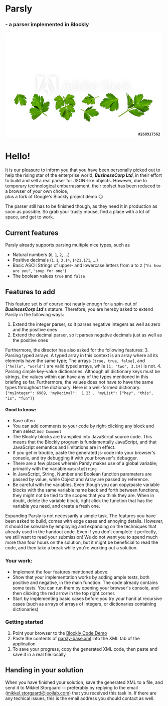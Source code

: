 # **Parsly**
### - a parser implemented in Blockly
![](parsley.jpg)

# Hello!
It is our pleasure to inform you that you have been personally picked out to help the rising star of the enterprise world, ***_BusinessCorp Ltd_***, 
in their effort to build and sell a real parser for JSON-like objects.
However, due to temporary technological embarrassment, their toolset has been reduced to a browser of your own choice,  
plus a fork of Google's Blockly project demo 😥

The parser still has to be finished though, as they need it in production as soon as possible.
So grab your trusty mouse, find a place with a lot of space, and get to work.

## Current features
Parsly already supports parsing multiple nice types, such as  
  - Natural numbers (`0`, `1`, `2`, ...)
  - Positive decimals (`1.1`, `3.14`, `1421.171`, ...)
  - Basic ASCII Strings of upper- and lowercase letters from a to z (`"hi how are you"`, `"soup for one"`)
  - The boolean values `true` and `false`

## Features to add
This feature set is of course not nearly enough for a spin-out of ***_BusinessCorp Ltd_***'s stature.
Therefore, you are hereby asked to extend Parsly in the following ways:
  1. Extend the integer parser, so it parses negative integers as well as zero and the positive ones
  2. Extend the decimal parser, so it parses negative decimals just as well as the positive ones  

Furthermore, the director has also asked for the following features:
  3. Parsing typed arrays. A typed array in this context is an array where all its elements have the same type;
  The arrays `[true, true, false]`, and `["hello", "world"]` are valid typed arrays, while `[1, "two", 3.14]` is not.
  4. Parsing simple key-value dictionaries. Although all dictionary keys must be strings, the values within can have any of the types mentioned in this briefing so far.
  Furthermore, the values does not have to have the same types throughout the dictionary. 
  Here is a well-formed dictionary: `{"myInteger": 6969, "myDecimal":  1.23 , "myList": ["hey", "this", "is", "fun"]}`
  
#### Good to know:
* Save often
* You can add comments to your code by right-clicking any block and then select `Add Comment`
* The Blockly blocks are transpiled into JavaScript source code.
This means that the Blockly program is fundamentally JavaScript, and that JavaScript semantics and limitations are in effect.
* If you get in trouble, paste the generated js-code into your browser's console, and try debugging it with your browser's debugger.
* There are a few places wherein Parsly makes use of a global variable; primarily with the variable `mutableString`
* In JavaScript, String, Number and Boolean function parameters are passed by value, while Object and Array are passed by reference.
* Be careful with the variables. Even though you can copy/paste variable blocks with the same variable name back and forth between functions,
they might not be tied to the scopes that you think they are. When in doubt, delete the variable block, right click the function that has the variable you need, and create a fresh one.

Expanding Parsly is not necessarily a simple task. The features you have been asked to build, comes with edge cases and annoying details.
However, it should be solvable by employing and expanding on the techniques that already used in the handout code.
Even if you don't complete it perfectly, we still want to read your submission!
We do not want you to spend much more than four hours on the solution, but it might be beneficial to read the code, and then take a break while you're working out a solution.

### Your work:
* Implement the four features mentioned above.
* Show that your implementation works by adding ample tests, both positive and negative, in the main function.
The code already contains some tests. You can run them by opening your browser's console, and then clicking the red arrow in the top right corner.
* Start by implementing basic cases before you try your hand at recursive cases (such as arrays of arrays of integers, or dictionaries containing dictionaries)

### Getting started
1. Point your browser to the [Blockly Code Demo](index.html)
2. Paste the contents of [parsly-base.xml](parsly-base.xml) into the XML tab of the application
3. To save your progress, copy the generated XML code, then paste and save it in a real file locally

## Handing in your solution
When you have finished your solution, save the generated XML to a file, and send it to Mikkel Storgaard -- preferably by replying to the email ([mikkel.storgaard@leoilab.com](mikkel.storgaard@leoilab.com)) that you received this task in.
If there are any techical issues, this is the email address you should contact as well.

